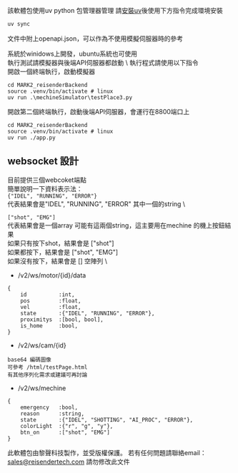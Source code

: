 該軟體包使用uv python 包管理器管理
請[安裝uv](https://docs.astral.sh/uv/getting-started/installation/)後使用下方指令完成環境安裝
``` bash
uv sync
```

文件中附上openapi.json，可以作為不使用模擬伺服器時的參考

系統於winidows上開發，ubuntu系統也可使用 \
執行測試請模擬器與後端API伺服器都啟動 \ 
執行程式請使用以下指令\
開啟一個終端執行，啟動模擬器
```lang=bash
cd MARK2_reisenderBackend
source .venv/bin/activate # linux
uv run .\mechineSimulator\testPlace3.py 
```
開啟第二個終端執行，啟動後端API伺服器，會運行在8800端口上
```lang=bash
cd MARK2_reisenderBackend
source .venv/bin/activate # linux
uv run ./app.py 
```


## websocket 設計
目前提供三個webcoket端點 \
簡單說明一下資料表示法：\
`{"IDEL", "RUNNING", "ERROR"}` \
代表結果會是"IDEL", "RUNNING", "ERROR" 其中一個的string \

`["shot", "EMG"]` \
代表結果會是一個array 可能有這兩個string，這主要用在mechine 的機上按鈕結果 \
如果只有按下shot，結果會是 ["shot"] \
如果都按下，結果會是 ["shot", "EMG"] \
如果沒有按下，結果會是 [] 空陣列 \

* /v2/ws/motor/{id}/data
```
{
    id          :int,
    pos         :float,
    vel         :float,
    state       :{"IDEL", "RUNNING", "ERROR"},
    proximitys  :[bool, bool],
    is_home     :bool,
}
```

* /v2/ws/cam/{id}
```
base64 編碼圖像
可參考 /html/testPage.html
有其他序列化需求或建議可再討論
```

* /v2/ws/mechine
```
{
    emergency   :bool,
    reason      :string,
    state       :{"IDEL", "SHOTTING", "AI_PROC", "ERROR"},
    colorLight  :{"r", "g", "y"},
    btn_on      :["shot", "EMG"]
}
```

此軟體包由黎聲科技製作，並受版權保護。
若有任何問題請聯絡email：sales@reisendertech.com
請勿修改此文件
